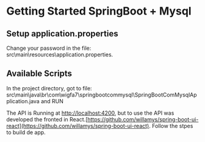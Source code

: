 # Getting Started SpringBoot + Mysql

## Setup application.properties

Change your password in the file: src\main\resources\application.properties.

## Available Scripts

In the project directory, got to file: src\main\java\br\com\wigfa7\springbootcommysql\SpringBootComMysqlApplication.java and RUN

The API is Running at [http://localhost:4200](http://localhost:4200), but to use the API was developed the fronted in React.[https://github.com/willamys/spring-boot-ui-react](https://github.com/willamys/spring-boot-ui-react).
Follow the stpes to build de app.
